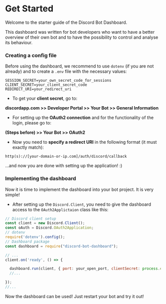 # Get Started

Welcome to the starter guide of the Discord Bot Dashboard.

This dashboard was written for bot developers who want to have a better overview of their own bot
and to have the possibility to control and analyse its behaviour.

### Creating a config file

Before using the dashboard, we recommend to use ``dotenv`` (if you are not already) and to create a ``.env`` file with the necessary values:

```dotenv
SESSION_SECRET=your_own_secret_code_for_sessions
CLIENT_SECRET=your_client_secret_code
REDIRECT_URI=your_redirect_uri
```

- To get your **client secret**, go to: 

**discordapp.com >> Developer Portal >> Your Bot >> General Information**

- For setting up the **OAuth2 connection** and for the functionality of the login, please go to:

**(Steps before) >> Your Bot >> OAuth2**

- Now you need to **specify a redirect URI** in the following format (it must exactly match):

```text
http(s)://[your-domain-or-ip.com]/auth/discord/callback
```

...and now you are done with setting up the application! :)

### Implementing the dashboard

Now it is time to implement the dashboard into your bot project. It is very simple!

- After setting up the ``Discord.Client``, you need to give the dashboard access to the ``OAuth2Applictaion`` class like this:

````js
// Discord client setup
const client = new Discord.Client();
const oAuth = Discord.OAuth2Application;
// dotenv
require('dotenv').config();
// Dashboard package
const dashboard = require("discord-bot-dashboard");

// ...
client.on('ready', () => {

  dashboard.run(client, { port: your_open_port, clientSecret: process.env.CLIENT_SECRET, redirectURI: process.env.REDIRECT_URI}, oAuth);
  //...

});
//...
````

Now the dashboard can be used! Just restart your bot and try it out!